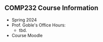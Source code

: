 ## COMP232 Course Information
- Spring 2024
- Prof. Goble's Office Hours:
    * tbd.
- Course Moodle
<br/>
